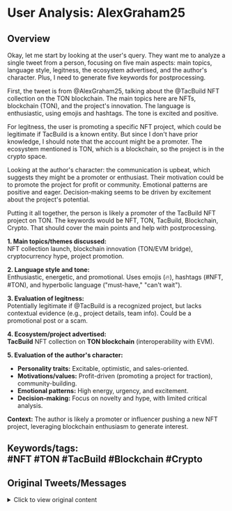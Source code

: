 # User Analysis: AlexGraham25

## Overview

<think>
Okay, let me start by looking at the user's query. They want me to analyze a single tweet from a person, focusing on five main aspects: main topics, language style, legitness, the ecosystem advertised, and the author's character. Plus, I need to generate five keywords for postprocessing.

First, the tweet is from @AlexGraham25, talking about the @TacBuild NFT collection on the TON blockchain. The main topics here are NFTs, blockchain (TON), and the project's innovation. The language is enthusiastic, using emojis and hashtags. The tone is excited and positive. 

For legitness, the user is promoting a specific NFT project, which could be legitimate if TacBuild is a known entity. But since I don't have prior knowledge, I should note that the account might be a promoter. The ecosystem mentioned is TON, which is a blockchain, so the project is in the crypto space.

Looking at the author's character: the communication is upbeat, which suggests they might be a promoter or enthusiast. Their motivation could be to promote the project for profit or community. Emotional patterns are positive and eager. Decision-making seems to be driven by excitement about the project's potential.

Putting it all together, the person is likely a promoter of the TacBuild NFT project on TON. The keywords would be NFT, TON, TacBuild, Blockchain, Crypto. That should cover the main points and help with postprocessing.
</think>

**1. Main topics/themes discussed:**  
NFT collection launch, blockchain innovation (TON/EVM bridge), cryptocurrency hype, project promotion.  

**2. Language style and tone:**  
Enthusiastic, energetic, and promotional. Uses emojis (🔥), hashtags (#NFT, #TON), and hyperbolic language ("must-have," "can't wait").  

**3. Evaluation of legitness:**  
Potentially legitimate if @TacBuild is a recognized project, but lacks contextual evidence (e.g., project details, team info). Could be a promotional post or a scam.  

**4. Ecosystem/project advertised:**  
**TacBuild** NFT collection on **TON blockchain** (interoperability with EVM).  

**5. Evaluation of the author's character:**  
- **Personality traits:** Excitable, optimistic, and sales-oriented.  
- **Motivations/values:** Profit-driven (promoting a project for traction), community-building.  
- **Emotional patterns:** High energy, urgency, and excitement.  
- **Decision-making:** Focus on novelty and hype, with limited critical analysis.  

**Context:** The author is likely a promoter or influencer pushing a new NFT project, leveraging blockchain enthusiasm to generate interest.  

**Keywords/tags:**  
#NFT #TON #TacBuild #Blockchain #Crypto
---
## Original Tweets/Messages

<details>
<summary>Click to view original content</summary>

| Type | Content |
|------|---------|
| messages | gTac

I am so incredibly excited for the @TacBuild NFT collection launching on the @ton_blockchain  🔥 This project is a leader in innovation, bridging EVM and TON. An NFT drop from them is going to be a must-have. Can't wait for the launch!

 #NFT #TON #TacBuild #Crypto https://t.co/WrCG71fXqj |

</details>
